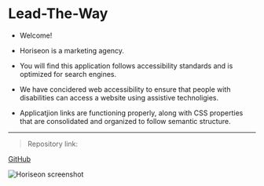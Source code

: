 # Lead-The-Way

* Welcome!

* Horiseon is a marketing agency.

* You will find this application follows accessibility standards and is optimized for search engines.

* We have concidered web accessibility to ensure that people with disabilities can access a website using assistive technoligies. 

* Applicatjion links are functioning properly, along with CSS properties that are consolidated and organized to follow semantic structure. 
-----------------------------------------------------------------------


>Repository link:

[GitHub](https://hayvant.github.io/Lead-The-Way/)


![Horiseon screenshot](./Homework-img/Horiseon-Screenshot.png)